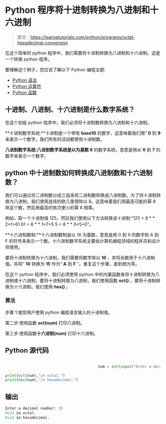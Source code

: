 # Python 程序将十进制转换为八进制和十六进制

> 原文：<https://learnetutorials.com/python/programs/octal-hexadecimal-conversion>

在这个简单的 python 程序中，我们需要将十进制转换为八进制和十六进制。这是一个转换 python 程序。

要理解这个例子，您应该了解以下 Python 编程主题:

*   [Python 语法](../../python/syntax-comments "Python Syntax")
*   [Python 运算符](../../python/python-operators "Operators in Python")
*   [Python 函数](../../python/python-functions-tutorials "Python functions")

## 十进制、八进制、十六进制是什么数字系统？

在这个初级 python 程序中，我们必须将十进制数转换为八进制和十六进制。

**十进制数字系统:**十进制是一个带有 **base10** 的数字，这意味着我们用“ **0** 到 **9** 来表示一个数字。我们所有的活动都使用十进制数。

**八进制数字系统:**八进制数字系统是以**为基数 8** 的数字系统，意思是用从 **0** 到 **7** 的数字来表示一个数字。

## python 中十进制数如何转换成八进制数和十六进制数？

我们可以通过将二进制数分成三组来将二进制数转换成八进制数。为了将十进制转换为八进制，我们使用连续的欧几里德除以 8。这意味着我们用最高可能的幂 8 除这个数，然后用最高的依次更小的幂 8 相乘。

例如，取一个十进制值 125，然后我们使用以下方法转换该十进制:“125 = 8 * * 2×1+61 61 = 8 * * 1×7+5 5 = 8 * * 0×5+0”。

**十六进制数制:**十六进制数制是以 16 为基数，意思是用 0 到 9 的数字和 A 到 F 的符号来表示一个数。十六进制数字系统主要由计算机编程领域的程序员和设计师使用。

要将十进制转换为十六进制，我们需要将数字除以 **16** ，并将余数用于十六进制值。并将“ **10** 转换为 **15** 作为“ **A** 到 **F** ”。重复这个步骤，直到商为零。

在这个 python 程序中，我们必须使用 python 中的内置函数来将十进制转换为八进制或十六进制。要将十进制转换为八进制，我们使用函数 **oct()** ，要将十进制转换为十六进制，我们使用 **hex()** 。

### 算法

步骤 1:接受用户使用 python 编程语言输入的十进制值。

第二步:使用函数 **oct(num)** 打印八进制。

第三步:使用函数**十六进制(num)** 打印十六进制。

## Python 源代码

```py

                                          num = int(input("Enter a decimal number: "))  

print(oct(num),"in octal.")  
print(hex(num),"in hexadecimal.")

```

## 输出

```py
Enter a decimal number: 20
0o24 in octal.
0x14 in hexadecimal.
```